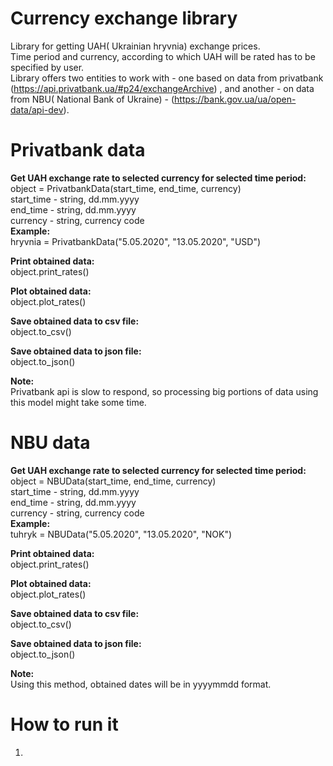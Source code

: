 # Currency exchange library
Library for getting UAH( Ukrainian hryvnia) exchange prices.  
Time period and currency, according to which UAH will be rated has to be specified by user.  
Library offers two entities to work with - one based on data from privatbank (https://api.privatbank.ua/#p24/exchangeArchive) , and another - on data from NBU( National Bank of Ukraine) - (https://bank.gov.ua/ua/open-data/api-dev).   
 
# Privatbank data 
  
**Get UAH exchange rate to selected currency for selected time period:**  
object = PrivatbankData(start_time, end_time, currency)  
start_time - string, dd.mm.yyyy  
end_time - string, dd.mm.yyyy  
currency - string, currency code  
**Example:**  
hryvnia = PrivatbankData("5.05.2020", "13.05.2020", "USD")  
  
**Print obtained data:**  
object.print_rates()  

**Plot obtained data:**  
object.plot_rates()  

**Save obtained data to csv file:**  
object.to_csv()  

**Save obtained data to json file:**  
object.to_json()  
  
**Note:**  
Privatbank api is slow to respond, so processing big portions of data using this model might take some time.  

# NBU data 
  
**Get UAH exchange rate to selected currency for selected time period:**  
object = NBUData(start_time, end_time, currency)  
start_time - string, dd.mm.yyyy  
end_time - string, dd.mm.yyyy  
currency - string, currency code  
**Example:**  
tuhryk = NBUData("5.05.2020", "13.05.2020", "NOK")  
  
**Print obtained data:**  
object.print_rates()  

**Plot obtained data:**  
object.plot_rates()  

**Save obtained data to csv file:**  
object.to_csv()  

**Save obtained data to json file:**  
object.to_json()  
  
 **Note:**  
Using this method, obtained dates will be in yyyymmdd format.  

# How to run it  
1. 

